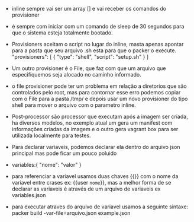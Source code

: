 - inline sempre vai ser um array [] e vai receber os comandos do provisioner
- é sempre com iniciar com um comando de sleep de 30 segundos para que o sistema esteja totalmente bootado.
- Provisioners aceitam o script no lugar do inline, masta apenas apontar para a pasta que seu arquivo .sh esta para que o packer o execute.
"provisioners": [
        {
            "type": "shell",
            "script": "setup.sh"
        }
    ]

- Um outro provisioner é o File, que faz com que um arquivo que especifiquemos seja alocado no caminho informado.

- o file provisioner pode ter um problema em relação a diretorios que são controlados pelo root, mas para contornar esse erro podemos copiar com o File para
a pasta /tmp/ e depois usar um novo provisioner do tipo shell para mover o arquivo com o parametro inline.

- Post-processor são processor que executam após a imagem ser criada, ha diversos modelos, no exemplo atual um gera um manifest com informações criadas da imagem
e o outro gera vagrant box para ser utilizada localmente para testes.

- Para declarar variaveis, podemos declarar ela dentro do arquivo json principal mas pode ficar um pouco poluido

- variables:{
    "nome": "valor"
}

- para referenciar a variavel usamos duas chaves {{}} com o nome da variavel entre crases ex: {{user `nome`}}, mas a melhor forma de se declarar as variaveis
é através de um arquivo de variaveis ex variables.json
- para executar atraves do arquivo de variavel usamos a seguinte sintaxe: packer build -var-file=arquivo.json example.json